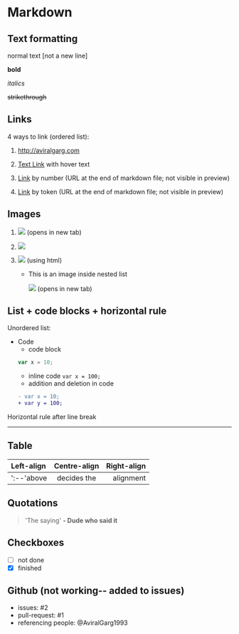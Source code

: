# Markdown

## Text formatting

normal text
[not a new line]

**bold**

_italics_

~~strikethrough~~


## Links

4 ways to link (ordered list):

1. <http://aviralgarg.com>

1. [Text Link](http://aviralgarg.com "hover text") with hover text

1. [Link][1] by number (URL at the end of markdown file; not visible in preview)

1. [Link][avi] by token (URL at the end of markdown file; not visible in preview)


## Images

1. ![](https://unsplash.it/200/300/?image=1) (opens in new tab)

1. [![](https://unsplash.it/50/50/?image=1)](https://unsplash.it/200/300/?image=1)

1. [<img src="https://unsplash.it/50/50/?image=1" target="_blank">](https://unsplash.it/200/300/?image=1) (using html)

    * This is an image inside nested list

        ![](https://unsplash.it/50/50/?image=1) (opens in new tab)

## List + code blocks + horizontal rule

Unordered list:

 + Code
    * code block
    ```js
    var x = 10;
    ```
    * inline code `var x = 100;`
    * addition and deletion in code
    ```diff
    - var x = 10;
    + var y = 100;
    ```

Horizontal rule after line break

---

## Table

| Left-align | Centre-align | Right-align |
| :--------- | :----------: | ----------: |
| ':--'above | decides the  |   alignment |

## Quotations

> 'The saying'
> **- Dude who said it**

## Checkboxes

* [ ] not done
* [x] finished

## Github (not working-- added to issues)

* issues: #2
* pull-request: #1
* referencing people: @AviralGarg1993

[1]:http://aviralgarg.com
[avi]:http://aviralgarg.com
